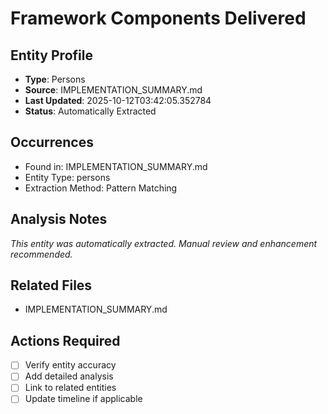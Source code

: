 # Framework Components Delivered

## Entity Profile
- **Type**: Persons
- **Source**: IMPLEMENTATION_SUMMARY.md
- **Last Updated**: 2025-10-12T03:42:05.352784
- **Status**: Automatically Extracted

## Occurrences
- Found in: IMPLEMENTATION_SUMMARY.md
- Entity Type: persons
- Extraction Method: Pattern Matching

## Analysis Notes
*This entity was automatically extracted. Manual review and enhancement recommended.*

## Related Files
- IMPLEMENTATION_SUMMARY.md

## Actions Required
- [ ] Verify entity accuracy
- [ ] Add detailed analysis
- [ ] Link to related entities
- [ ] Update timeline if applicable
